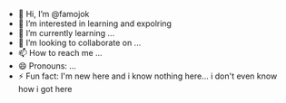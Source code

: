 - 👋 Hi, I’m @famojok
- 👀 I’m interested in learning and expolring
- 🌱 I’m currently learning ...
- 💞️ I’m looking to collaborate on ...
- 📫 How to reach me ...
- 😄 Pronouns: ...
- ⚡ Fun fact: I'm new here and i know nothing here... i don't even know how i got here

<!---
famojok/famojok is a ✨ special ✨ repository because its `README.md` (this file) appears on your GitHub profile.
You can click the Preview link to take a look at your changes.
--->
